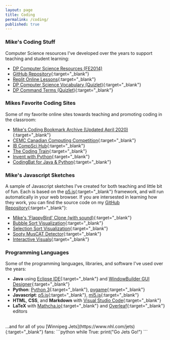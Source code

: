 ```yaml
---
layout: page
title: Coding
permalink: /coding/
published: true
---
```


### Mike's Coding Stuff
Computer Science resources I've developed over the years to support teaching and student learning:
- [DP Computer Science Resources (FE2014)](/coding_dp)
- [GitHub Repository](https://github.com/mvpoirier/){:target="_blank"}
- [Replit Online Lessons](https://replit.com/@mpoirier){:target="_blank"}
- [DP Computer Science Vocabulary (Quizlet)](https://quizlet.com/mvpoirier/folders/dp-computer-science){:target="_blank"}
- [DP Command Terms (Quizlet)](https://quizlet.com/kr/308164418/dp-command-terms-flash-cards/){:target="_blank"}
  
### Mikes Favorite Coding Sites
Some of my favorite online sites towards teaching and promoting coding in the classroom:
- [Mike's Coding Bookmark Archive (Updated April 2020)](/media/compsci_bookmarks.html){:target="_blank"}
- [CEMC Canadian Computing Competition](https://cemc.uwaterloo.ca/contests/computing.html){:target="_blank"}
- [IB CompSci Hub](http://ib.compscihub.net/){:target="_blank"}
- [The Coding Train](https://thecodingtrain.com/){:target="_blank"}
- [Invent with Python](https://inventwithpython.com/){:target="_blank"}
- [CodingBat for Java & Python](https://codingbat.com/python){:target="_blank"}
  
### Mike's Javascript Sketches
A sample of Javascript sketches I've created for both teaching and little bit of fun. Each is based on the [p5.js](https://p5js.org/){:target="_blank"} framework, and will run automatically in your web browser. If you are intersested in learning how they work, you can find the source code on my [GitHub Repository](https://github.com/mvpoirier/){:target="_blank"}:
- [Mike's 'FlappyBird' Clone (with sound)](https://rawcdn.githack.com/mvpoirier/Javascript/10c9ddfab73272a126eefb6ac23b20ef061236a2/flappyBirdClones/WEEK3/index.html){:target="_blank"}
- [Bubble Sort Visualization](https://raw.githack.com/mvpoirier/Javascript/master/sortingVisualization/bubbleSort.html){:target="_blank"}
- [Selection Sort Visualization](https://raw.githack.com/mvpoirier/Javascript/master/sortingVisualization/selectionSort.html){:target="_blank"}
- [Sooty MusCAT Detector](https://raw.githack.com/mvpoirier/Javascript/master/sootyDetector/index.html){:target="_blank"}
- [Interactive Visuals](https://raw.githack.com/mvpoirier/Javascript/master/squareCircle/index.html){:target="_blank"}
  
### Programming Languages
Some of the programming languages, libraries, and software I've used over the years:
- **Java** using [Eclipse IDE](https://www.eclipse.org/downloads/){:target="_blank"} and [WindowBuilder GUI Designer](https://www.eclipse.org/windowbuilder/download.php){:target="_blank"}
- **Python**: [Python 3](https://www.python.org/downloads/){:target="_blank"}, [pygame](https://www.pygame.org/news){:target="_blank"}
- **Javascript**: [p5.js](https://p5js.org/){:target="_blank"}, [ml5.js](https://ml5js.org/){:target="_blank"}
- **HTML**, **CSS**, and **Markdown** with [Visual Studio Code](https://code.visualstudio.com/){:target="_blank"}
- **LaTeX** with [Mathcha.io](https://www.mathcha.io/editor){:target="_blank"} and [Overleaf](https://www.overleaf.com/project){:target="_blank"} editors
  
<br>
...and for all of you [Winnipeg Jets](https://www.nhl.com/jets){:target="_blank"} fans:
```python
while True:
    print("Go Jets Go!")
```
